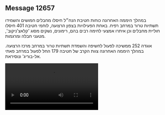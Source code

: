## Message 12657

במהלך היממה האחרונה כוחות חטיבת הנח״ל חיסלו מחבלים חמושים והשמידו תשתיות טרור במרחב רפיח.
באחת הפעילויות בצפון הרצועה, לוחמי חטיבה 401 חיסלו חוליית מחבלים וכן איתרו אמצעי לחימה רבים בהם, רימונים, נשקים מסוג 'קלאצ'ניקוב', מטעני חבלה ומרגמות.

אוגדה 252 ממשיכה לפעול לחשיפה והשמדת תשתיות טרור במרחב מרכז הרצועה. במהלך היממה האחרונה צוות הקרב של חטיבה 179 החל לפעול במרחב פאתי אל-בוריג' ונוסיראת.

![Video](https://data.iron-swords.co.il/2024/October/17/https://data.iron-swords.co.il/2024/October/17/12657/12657_media.mp4)
